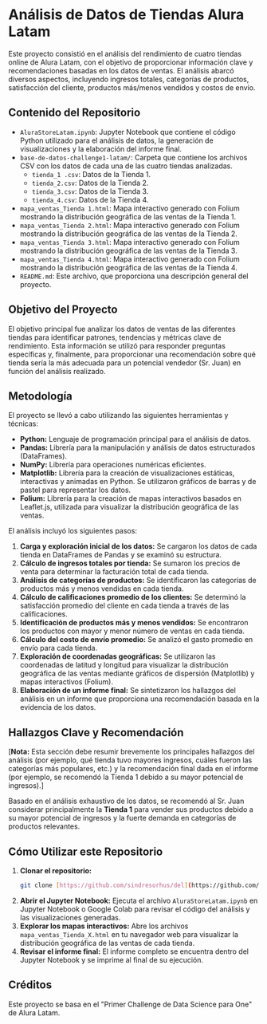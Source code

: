 # Análisis de Datos de Tiendas Alura Latam

Este proyecto consistió en el análisis del rendimiento de cuatro tiendas online de Alura Latam, con el objetivo de proporcionar información clave y recomendaciones basadas en los datos de ventas. El análisis abarcó diversos aspectos, incluyendo ingresos totales, categorías de productos, satisfacción del cliente, productos más/menos vendidos y costos de envío.

## Contenido del Repositorio

* `AluraStoreLatam.ipynb`: Jupyter Notebook que contiene el código Python utilizado para el análisis de datos, la generación de visualizaciones y la elaboración del informe final.
* `base-de-datos-challenge1-latam/`: Carpeta que contiene los archivos CSV con los datos de cada una de las cuatro tiendas analizadas.
    * `tienda_1 .csv`: Datos de la Tienda 1.
    * `tienda_2.csv`: Datos de la Tienda 2.
    * `tienda_3.csv`: Datos de la Tienda 3.
    * `tienda_4.csv`: Datos de la Tienda 4.
* `mapa_ventas_Tienda 1.html`: Mapa interactivo generado con Folium mostrando la distribución geográfica de las ventas de la Tienda 1.
* `mapa_ventas_Tienda 2.html`: Mapa interactivo generado con Folium mostrando la distribución geográfica de las ventas de la Tienda 2.
* `mapa_ventas_Tienda 3.html`: Mapa interactivo generado con Folium mostrando la distribución geográfica de las ventas de la Tienda 3.
* `mapa_ventas_Tienda 4.html`: Mapa interactivo generado con Folium mostrando la distribución geográfica de las ventas de la Tienda 4.
* `README.md`: Este archivo, que proporciona una descripción general del proyecto.

## Objetivo del Proyecto

El objetivo principal fue analizar los datos de ventas de las diferentes tiendas para identificar patrones, tendencias y métricas clave de rendimiento. Esta información se utilizó para responder preguntas específicas y, finalmente, para proporcionar una recomendación sobre qué tienda sería la más adecuada para un potencial vendedor (Sr. Juan) en función del análisis realizado.

## Metodología

El proyecto se llevó a cabo utilizando las siguientes herramientas y técnicas:

* **Python:** Lenguaje de programación principal para el análisis de datos.
* **Pandas:** Librería para la manipulación y análisis de datos estructurados (DataFrames).
* **NumPy:** Librería para operaciones numéricas eficientes.
* **Matplotlib:** Librería para la creación de visualizaciones estáticas, interactivas y animadas en Python. Se utilizaron gráficos de barras y de pastel para representar los datos.
* **Folium:** Librería para la creación de mapas interactivos basados en Leaflet.js, utilizada para visualizar la distribución geográfica de las ventas.

El análisis incluyó los siguientes pasos:

1.  **Carga y exploración inicial de los datos:** Se cargaron los datos de cada tienda en DataFrames de Pandas y se examinó su estructura.
2.  **Cálculo de ingresos totales por tienda:** Se sumaron los precios de venta para determinar la facturación total de cada tienda.
3.  **Análisis de categorías de productos:** Se identificaron las categorías de productos más y menos vendidas en cada tienda.
4.  **Cálculo de calificaciones promedio de los clientes:** Se determinó la satisfacción promedio del cliente en cada tienda a través de las calificaciones.
5.  **Identificación de productos más y menos vendidos:** Se encontraron los productos con mayor y menor número de ventas en cada tienda.
6.  **Cálculo del costo de envío promedio:** Se analizó el gasto promedio en envío para cada tienda.
7.  **Exploración de coordenadas geográficas:** Se utilizaron las coordenadas de latitud y longitud para visualizar la distribución geográfica de las ventas mediante gráficos de dispersión (Matplotlib) y mapas interactivos (Folium).
8.  **Elaboración de un informe final:** Se sintetizaron los hallazgos del análisis en un informe que proporciona una recomendación basada en la evidencia de los datos.

## Hallazgos Clave y Recomendación

[**Nota:** Esta sección debe resumir brevemente los principales hallazgos del análisis (por ejemplo, qué tienda tuvo mayores ingresos, cuáles fueron las categorías más populares, etc.) y la recomendación final dada en el informe (por ejemplo, se recomendó la Tienda 1 debido a su mayor potencial de ingresos).]

Basado en el análisis exhaustivo de los datos, se recomendó al Sr. Juan considerar principalmente la **Tienda 1** para vender sus productos debido a su mayor potencial de ingresos y la fuerte demanda en categorías de productos relevantes.

## Cómo Utilizar este Repositorio

1.  **Clonar el repositorio:**
    ```bash
    git clone [https://github.com/sindresorhus/del](https://github.com/sindresorhus/del)
    ```
2.  **Abrir el Jupyter Notebook:** Ejecuta el archivo `AluraStoreLatam.ipynb` en Jupyter Notebook o Google Colab para revisar el código del análisis y las visualizaciones generadas.
3.  **Explorar los mapas interactivos:** Abre los archivos `mapa_ventas_Tienda_X.html` en tu navegador web para visualizar la distribución geográfica de las ventas de cada tienda.
4.  **Revisar el informe final:** El informe completo se encuentra dentro del Jupyter Notebook y se imprime al final de su ejecución.

## Créditos

Este proyecto se basa en el "Primer Challenge de Data Science para One" de Alura Latam.
